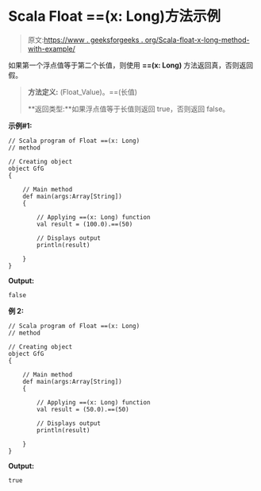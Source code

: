 # Scala Float ==(x: Long)方法示例

> 原文:[https://www . geeksforgeeks . org/Scala-float-x-long-method-with-example/](https://www.geeksforgeeks.org/scala-float-x-long-method-with-example/)

如果第一个浮点值等于第二个长值，则使用 **==(x: Long)** 方法返回真，否则返回假。

> **方法定义:** (Float_Value)。==(长值)
> 
> **返回类型:**如果浮点值等于长值则返回 true，否则返回 false。

**示例#1:**

```
// Scala program of Float ==(x: Long)
// method

// Creating object
object GfG
{ 

    // Main method
    def main(args:Array[String])
    {

        // Applying ==(x: Long) function
        val result = (100.0).==(50)

        // Displays output
        println(result)

    }
} 
```

**Output:**

```
false

```

**例 2:**

```
// Scala program of Float ==(x: Long)
// method

// Creating object
object GfG
{ 

    // Main method
    def main(args:Array[String])
    {

        // Applying ==(x: Long) function
        val result = (50.0).==(50)

        // Displays output
        println(result)

    }
} 
```

**Output:**

```
true

```